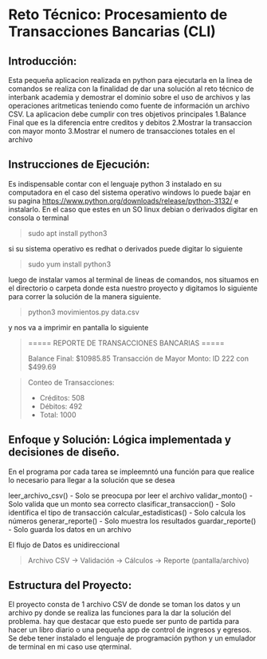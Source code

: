 # Reto Técnico: Procesamiento de Transacciones Bancarias (CLI)
## Introducción: 
Esta pequeña aplicacion realizada en python para ejecutarla en la  linea de comandos se realiza con la finalidad de dar una solución al reto técnico de interbank academia y demostrar el dominio sobre el uso de archivos y las operaciones aritmeticas teniendo como fuente de información un archivo CSV. 
La aplicacion debe cumplir con tres objetivos principales 
1.Balance Final que es la diferencia entre creditos y debitos 
2.Mostrar la transaccion con mayor monto
3.Mostrar el numero de transacciones totales en el archivo 

## Instrucciones de Ejecución: 
Es indispensable contar con el lenguaje python 3 instalado en su computadora en el caso del sistema operativo windows lo puede bajar en su pagina https://www.python.org/downloads/release/python-3132/ e instalarlo. En el caso que estes en un SO linux debian o derivados digitar en consola o terminal 

 > sudo apt install python3

 si su sistema operativo es redhat o derivados puede digitar lo siguiente
 
 > sudo yum install python3

luego de instalar vamos al terminal de lineas de comandos, nos situamos en el directorio o carpeta donde esta nuestro proyecto y digitamos lo siguiente para correr la solución de la manera siguiente.

> python3 movimientos.py data.csv

y nos va a imprimir en pantalla lo siguiente 

> ===== REPORTE DE TRANSACCIONES BANCARIAS =====
> 
>  Balance Final: $10985.85
> Transacción de Mayor Monto: ID 222 con $499.69

> Conteo de Transacciones:
 >  - Créditos: 508
 >  - Débitos: 492
 >  - Total: 1000

## Enfoque y Solución: Lógica implementada y decisiones de diseño.
En el  programa por cada tarea  se impleemntó una función  para que realice lo necesario para llegar a la solución que se desea

leer_archivo_csv() - Solo se preocupa por leer el archivo
validar_monto() - Solo valida que un monto sea correcto
clasificar_transaccion() - Solo identifica el tipo de transacción
calcular_estadisticas() - Solo calcula los números
generar_reporte() - Solo muestra los resultados
guardar_reporte() - Solo guarda los datos en un archivo

El flujo de Datos es unidireccional 
>  Archivo CSV → Validación → Cálculos → Reporte (pantalla/archivo)

## Estructura del Proyecto: 
El proyecto consta de 1 archivo CSV de donde se toman los datos y un archivo py donde se realiza las funciones para la dar la solución del problema. hay que destacar que esto puede ser punto de partida para hacer un libro diario o una pequeña app de control de ingresos y egresos.
Se debe tener instalado el lenguaje de programación python y un emulador de terminal en mi caso use qterminal. 

